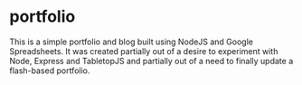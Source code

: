 # portfolio
This is a simple portfolio and blog built using NodeJS and Google Spreadsheets. It was created partially out of a desire to experiment with Node, Express and TabletopJS and partially out of a need to finally update a flash-based portfolio.
